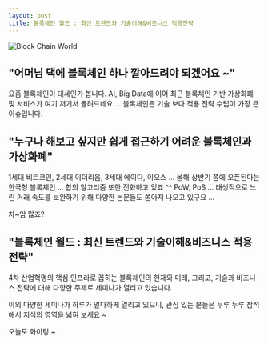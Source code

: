 ```yaml
---
layout: post
title: 블록체인 월드 : 최신 트렌드와 기술이해&비즈니스 적용전략
---
```


![Block Chain World](https://raw.githubusercontent.com/nemoo3ki/nemoo3ki.github.io/master/images/thumb_128365.jpg)


## "어머님 댁에 블록체인 하나 깔아드려야 되겠어요 ~"

요즘 블록체인이 대세인가 봅니다.
AI, Big Data에 이어 최근 블록체인 기반 가상화폐 및 서비스가 여기 저기서 몰려드네요 ...
블록체인은 기술 보다 적용 전략 수립이 가장 큰 이슈입니다.

## "누구나 해보고 싶지만 쉽게 접근하기 어려운 블록체인과 가상화폐"

1세대 비트코인, 2세대 이더리움, 3세대 에이다, 이오스 ...
올해 상반기 쯤에 오픈된다는 한국형 블록체인 ...
합의 알고리즘 또한 진화하고 있죠 ^^ PoW, PoS ...
태생적으로 느린 거래 속도를 보완하기 위해 다양한 논문들도 쏟아져 나오고 있구요 ...

차~암 많죠?

## "블록체인 월드 : 최신 트렌드와 기술이해&비즈니스 적용전략"

4차 산업혁명의 핵심 인프라로 꼽히는 블록체인의 현재와 미래,
그리고, 기술과 비즈니스 전략에 대해 다향한 주제로 세미나가 열리고 있습니다.

이외 다양한 세미나가 하루가 멀다하게 열리고 있으니,
관심 있는 분들은 두루 두루 참석해서 지식의 영역을 넓혀 보세요 ~

오늘도 화이팅 ~


